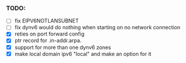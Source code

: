 ### TODO:
* [ ] fix EIPV6NOTLANSUBNET
* [ ] fix dynv6 would do nothing when starting on no network connection
* [x] reties on port forward config
* [x] ptr record for .in-addr.arpa.
* [x] support for more than one dynv6 zones
* [x] make local domain ipv6 "local" and make an option for it